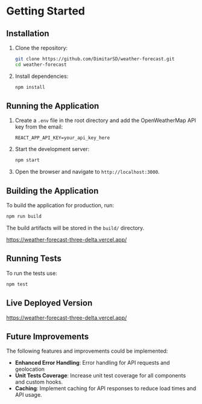 # Getting Started

## Installation

1. Clone the repository:

   ```sh
   git clone https://github.com/DimitarSD/weather-forecast.git
   cd weather-forecast
   ```

2. Install dependencies:

   ```sh
   npm install
   ```

## Running the Application

1. Create a `.env` file in the root directory and add the OpenWeatherMap API key from the email:

   ```env
   REACT_APP_API_KEY=your_api_key_here
   ```

2. Start the development server:

   ```sh
   npm start
   ```

3. Open the browser and navigate to `http://localhost:3000`.

## Building the Application

To build the application for production, run:

```sh
npm run build
```

The build artifacts will be stored in the `build/` directory.

https://weather-forecast-three-delta.vercel.app/

## Running Tests

To run the tests use:

```sh
npm test
```

## Live Deployed Version

https://weather-forecast-three-delta.vercel.app/

## Future Improvements

The following features and improvements could be implemented:

- **Enhanced Error Handling**: Error handling for API requests and geolocation
- **Unit Tests Coverage**: Increase unit test coverage for all components and custom hooks.
- **Caching**: Implement caching for API responses to reduce load times and API usage.
